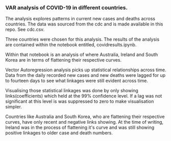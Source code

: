  
### VAR analysis of COVID-19 in different countries.

The analysis explores patterns in current new cases and deaths across countries. The data was sourced from the cdc and is made available in this repo. See cdc.csv.

Three countries were chosen for this analysis. The results of the analysis are contained within the notebook entitled, covidresults.ipynb.

Within that notebook is an analysis of where Australia, Ireland and South Korea are in terms of flattening their respective curves.

Vector Autoregression analysis picks up statistical relationships across time. Data from the daily recorded new cases and new deaths were lagged for up to fourteen days to see what linkages were still evident across time.

Visualising those statistical linkages was done by only showing links(coefficients) which held at the 99% confidence level. If a lag was not significant at this level is was suppressed to zero to make visualisation simpler.

Countries like Australia and South Korea, who are flattening their respective curves, have only recent and negative links showing. At the time of writing, Ireland was in the process of flattening it's curve and was still showing positive linkages to older case and death numbers. 
